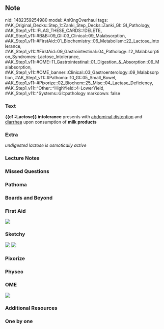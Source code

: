 ## Note
nid: 1482359254980
model: AnKingOverhaul
tags: #AK_Original_Decks::Step_1::Zanki_Step_Decks::Zanki_GI::GI_Pathology, #AK_Step1_v11::!FLAG_THESE_CARDS::!DELETE, #AK_Step1_v11::#B&B::09_GI::03_Clinical::09_Malabsorption, #AK_Step1_v11::#FirstAid::01_Biochemistry::06_Metabolism::22_Lactose_Intolerance, #AK_Step1_v11::#FirstAid::09_Gastrointestinal::04_Pathology::12_Malabsorption_Syndromes::Lactose_Intolerance, #AK_Step1_v11::#OME::11_Gastrointestinal::01_Digestion_&_Absorption::09_Malabsorption, #AK_Step1_v11::#OME_banner::Clinical::03_Gastroenterology::09_Malabsorption, #AK_Step1_v11::#Pathoma::10_GI::05_Small_Bowel, #AK_Step1_v11::#Pixorize::02_Biochem::25_Misc::04_Lactase_Deficiency, #AK_Step1_v11::^Other::^HighYield::4-LowerYield, #AK_Step1_v11::^Systems::GI::pathology
markdown: false

### Text
<div>
  <b>{{c1::Lactose}} intolerance</b> presents with <u>abdominal
  distention</u> and <u>diarrhea</u> upon consumption of
  <b>milk</b> <b>products</b>
</div>

### Extra
<i>undigested lactose is osmotically active</i>

### Lecture Notes


### Missed Questions


### Pathoma


### Boards and Beyond


### First Aid
<img src="tmpG9Wm6k.png">

### Sketchy
<img src="Screen%20Shot%202021-01-07%20at%2015.09.11.jpg">
<img src="Screen%20Shot%202021-01-07%20at%2015.09.25.jpg">

### Pixorize


### Physeo


### OME
<div class="ome-widget">
  <a href=
  "https://onlinemeded.org/spa/gastroenterology/malabsorption/acquire?ref=anki">
  <img src="_OME_AnkiFlashcards_Lesson_3.png"></a>
</div>

### Additional Resources


### One by one

